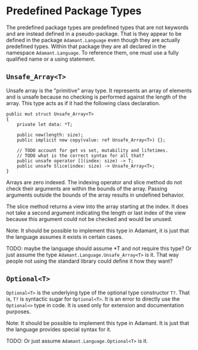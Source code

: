 # Predefined Package Types

The predefined package types are predefined types that are not keywords and are instead defined in a pseudo-package. That is they appear to be defined in the package `Adamant.Language` even though they are actually predefined types. Within that package they are all declared in the namespace `Adamant.Language`. To reference them, one must use a fully qualified name or a using statement.

## `Unsafe_Array<T>`

Unsafe array is the "primitive" array type. It represents an array of elements and is unsafe because no checking is performed against the length of the array. This type acts as if it had the following class declaration.

	public mut struct Unsafe_Array<T>
	{
		private let data: *T;

		public new(length: size);
		public implicit new copy(value: ref Unsafe_Array<T>) {};

		// TODO account for get vs set, mutability and lifetimes.
		// TODO what is the correct syntax for all that?
		public unsafe operator [](index: size) -> T;
		public unsafe Slice(index: size) -> Unsafe_Array<T>;
	}

Arrays are zero indexed. The indexing operator and slice method do not check their arguments are within the bounds of the array. Passing arguments outside the bounds of the array results in undefined behavior.

The slice method returns a view into the array starting at the index. It does not take a second argument indicating the length or last index of the view because this argument could not be checked and would be unused.

Note: It should be possible to implement this type in Adamant, it is just that the language assumes it exists in certain cases.

TODO: maybe the language should assume *T and not require this type? Or just assume the type `Adamant.Language.Unsafe_Array<T>` is it.  That way people not using the standard library could define it how they want?

## `Optional<T>`

`Optional<T>` is the underlying type of the optional type constructor `T?`.  That is, `T?` is syntactic sugar for `Optional<T>`. It is an error to directly use the `Optional<>` type in code.  It is used only for extension and documentation purposes.

Note: It should be possible to implement this type in Adamant. It is just that the language provides special syntax for it.

TODO: Or just assume `Adamant.Language.Optional<T>` is it.
